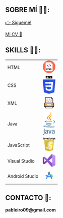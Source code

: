 <h2>SOBRE MÍ 👋👔: </h2>

<a href="https://github.com/pableiro09" class="btn btn-sm btn-outline-secondary">👉 Sigueme! </a> 

[MI CV 📑](CV.pdf)

<h2>SKILLS 👨‍💻:</h2>
    <table>
        <tr>
            <td>HTML</td>
            <td><img src="icono-html.png" width="40"></td>
        </tr>
        <tr>
            <td>CSS</td>
            <td><img src="icono-css.png" width="40"></td>
        </tr>
        <tr>
            <td>XML</td>
            <td><img src="icono-xml.png" width="40"></td>
        </tr>
        <tr>
            <td>Java</td>
            <td><img src="icono-java.png" width="40"></td>
        </tr>
        <tr>
            <td>JavaScript</td>
            <td><img src="icono-javascript.png" width="40"></td>
        </tr>
        <tr>
            <td>Visual Studio</td>
            <td><img src="icono-vs.png" width="40"></td>
        </tr>
        <tr>
            <td>Android Studio</td>
            <td><img src="icono-as.png" width="40"></td>
        </tr>
    </table>
    
<h2>CONTACTO 📧:</h2>
<p><strong>pableiro09@gmail.com</strong></p>
